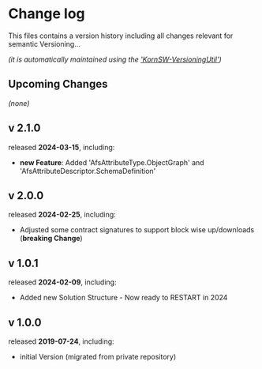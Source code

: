 # Change log
This files contains a version history including all changes relevant for semantic Versioning...

*(it is automatically maintained using the ['KornSW-VersioningUtil'](https://github.com/KornSW/VersioningUtil))*


## Upcoming Changes

*(none)*



## v 2.1.0
released **2024-03-15**, including:
 - **new Feature**: Added 'AfsAttributeType.ObjectGraph' and 'AfsAttributeDescriptor.SchemaDefinition'



## v 2.0.0
released **2024-02-25**, including:
 - Adjusted some contract signatures to support block wise up/downloads  (**breaking Change**)



## v 1.0.1
released **2024-02-09**, including:
 - Added new Solution Structure - Now ready to RESTART in 2024



## v 1.0.0
released **2019-07-24**, including:
 - initial Version (migrated from private repository)



